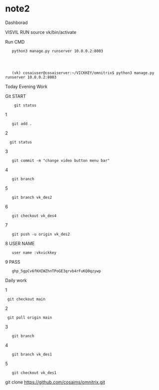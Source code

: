 # note2
Dashborad



VISVIL RUN
       source vk/bin/activate
       
Run CMD       
       
       python3 manage.py runserver 10.0.0.2:8003




       (vk) cosaiuser@cosaiserver:~/VICKKEY/omnitrix$ python3 manage.py runserver 10.0.0.2:8003



Today Evening Work


Git START

    
        git status
1
       
       git add .
2
      
      git status
3

       git commit -m "change video button menu bar"
4       

       git branch
5       

       git branch vk_des2   
6       

       git checkout vk_des4
7

       git push -u origin vk_des2
8 USER NAME

       user name :vkvickkey  
9 PASS      

       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


Daily work

1
     
     git checkout main
2
      
     git pull origin main
3

       git branch
4

       git branch vk_des1
5

       git checkout vk_des1

git clone https://github.com/cosaims/omnitrix.git
